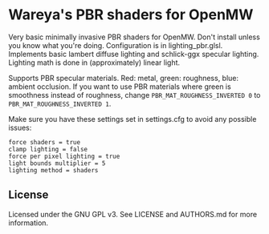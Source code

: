 # Wareya's PBR shaders for OpenMW

Very basic minimally invasive PBR shaders for OpenMW. Don't install unless you know what you're doing. Configuration is in lighting_pbr.glsl. Implements basic lambert diffuse lighting and schlick-ggx specular lighting. Lighting math is done in (approximately) linear light.

Supports PBR specular materials. Red: metal, green: roughness, blue: ambient occlusion. If you want to use PBR materials where green is smoothness instead of roughness, change `PBR_MAT_ROUGHNESS_INVERTED 0` to `PBR_MAT_ROUGHNESS_INVERTED 1`.

Make sure you have these settings set in settings.cfg to avoid any possible issues:

```
force shaders = true
clamp lighting = false
force per pixel lighting = true
light bounds multiplier = 5
lighting method = shaders
```

## License

Licensed under the GNU GPL v3. See LICENSE and AUTHORS.md for more information.
